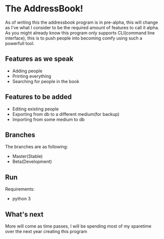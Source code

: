 # The AddressBook!


As of writing this the addressbook program is in pre-alpha, this will change as I've what I consider to be the 
required amount of features to call it alpha.
As you might already know this program only supports CLI(command line interface), this is to push people into becoming comfy using such a powerfull tool.


## Features as we speak
* Adding people
* Printing everything
* Searching for people in the book

## Features to be added
* Editing existing people
* Exporting from db to a different medium(for backup)
* Importing from some medium to db

## Branches
The branches are as following:
* Master(Stable)
* Beta(Development)

## Run
Requirements:
* python 3


## What's next


More will come as time passes, I will be spending most of my sparetime over the next year creating this program
